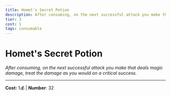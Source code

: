 ```yaml
---
title: Homet's Secret Potion
description: After consuming, on the next successful attack you make that deals magic damage, treat the damage as you would on a critical success.
tier: 3
cost: 1
tags: consumable
---
```

# Homet's Secret Potion

_After consuming, on the next successful attack you make that deals magic damage, treat the damage as you would on a critical success._

___
**Cost:** 1💰 | **Number**: 32

